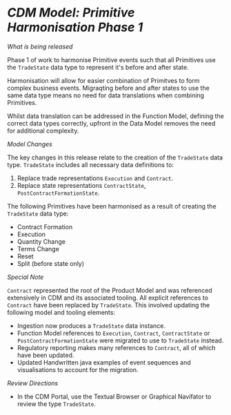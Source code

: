# *CDM Model: Primitive Harmonisation Phase 1*

_What is being released_

Phase 1 of work to harmonise Primitive events such that all Primitives use the `TradeState` data type to represent it's before and after state.

Harmonisation will allow for easier combination of Primitves to form  complex business events. Migraqting before and after states to use the same data type means no need for data translations when combining Primitives. 

Whilst data translation can be addressed in the Function Model, defining the correct data types correctly, upfront in the Data Model removes the need for additional complexity. 

*Model Changes*

The key changes in this release relate to the creation of the `TradeState` data type. `TradeState` includes all necessary data definitions to: 

1. Replace trade representations `Execution` and `Contract`.
1. Replace state representations `ContractState`, `PostContractFormationState`.

The following Primitives have been harmonised as a result of creating the `TradeState` data type:

- Contract Formation
- Execution
- Quantity Change
- Terms Change
- Reset
- Split (before state only)

*Special Note*
 
`Contract` represented the root of the Product Model and was referenced extensively in CDM and its associated tooling. All explicit references to `Contract` have been replaced by `TradeState`. This involved updating the following model and tooling elements:

- Ingestion now produces a `TradeState` data instance.
- Function Model references to `Execution`, `Contract`, `ContractState` or `PostContractFormationState` were migrated to use to `TradeState` instead.
- Regulatory reporting makes many references to `Contract`, all of which have been updated.
- Updated Handwritten java examples of event sequences and visualisations to account for the migration.

_Review Directions_

- In the CDM Portal, use the Textual Browser or Graphical Navifator to review the type `TradeState`.